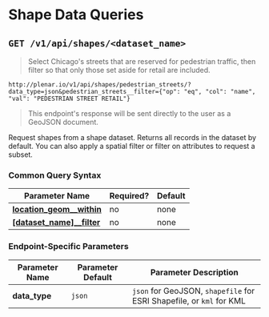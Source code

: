 # Shape Data Queries

## `GET /v1/api/shapes/<dataset_name>`

> Select Chicago's streets that are reserved for pedestrian traffic, then filter so that only those set aside for retail are included.

```
http://plenar.io/v1/api/shapes/pedestrian_streets/?data_type=json&pedestrian_streets__filter={"op": "eq", "col": "name", "val": "PEDESTRIAN STREET RETAIL"}
```

> This endpoint's response will be sent directly to the user as a GeoJSON document.

Request shapes from a shape dataset.
Returns all records in the dataset by default.
You can also apply a spatial filter or filter on attributes to request a subset.

### Common Query Syntax

|**Parameter Name**  | **Required?** | **Default**
|--------------- | -----------------| ---
| [**location_geom__within**](#space-filtering) | no | none
| [**[dataset_name]__filter**](#specifying-a-dataset) | no | none

### Endpoint-Specific Parameters

| Parameter Name       | Parameter Default | Parameter Description                                                           |
|----------------------|-------------------|---------------------------------------------------------------------------------|
| **data_type**            | `json`            | `json` for GeoJSON, `shapefile` for ESRI Shapefile, or `kml` for KML|
